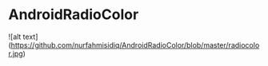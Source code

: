 # AndroidRadioColor
![alt text] (https://github.com/nurfahmisidiq/AndroidRadioColor/blob/master/radiocolor.jpg)

